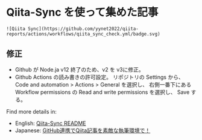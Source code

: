 # Qiita-Sync を使って集めた記事

```
![Qiita Sync](https://github.com/yynet2022/qiita-reports/actions/workflows/qiita_sync_check.yml/badge.svg)
```

## 修正
- Github が Node.ja v12 終了のため、v2 を v3に修正。
- Github Actions の読み書きの許可設定。
リポジトリの Settings から、
Code and automation > Actions > General を選択し、
右側一番下にある Workflow permissions の Read and write permissions を選択し、
Save する。


Find more details in:

- English:  [Qiita-Sync README](https://github.com/ryokat3/qiita-sync)
- Japanese: [GitHub連携でQiita記事を素敵な執筆環境で！](https://qiita.com/ryokat3/items/d054b95f68810f70b136)
